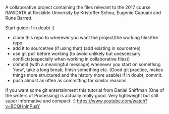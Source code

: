 A collaborative project containing the files relevant to the 2017 course RAWDATA at Roskilde University
by Kristoffer Schou, Eugenio Capuani and Rune Barrett. 


Start guide if in doubt :)
- clone this repo to wherever you want the project/the working files/the repo
- add it to sourcetree (if using that) (add existing in sourcetree)
- use git pull before working (to avoid unlikely but unescessary conflicts(especially when working in collaborative files))
- commit (with a meaningful message) whenever you start on something 'new', take a long break, finish something etc. (Good git practice, makes things more structured and the history more usable) if in doubt, commit.
- push almost as often as committing for similar reasons

If you want some git entertainment this tutorial from Daniel Shiffman (One of the writers of Processing) is actually really good. Very lightweight but still super informative and compact.  :)
https://www.youtube.com/watch?v=BCQHnlnPusY